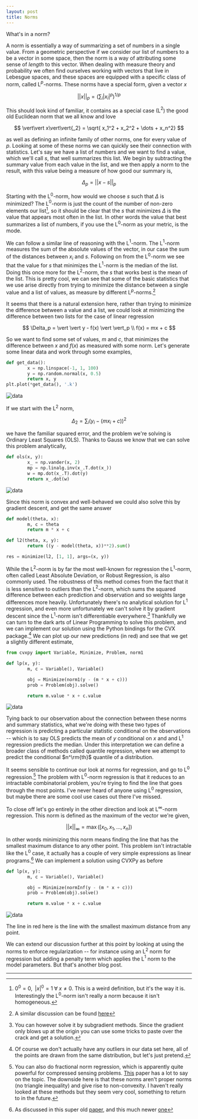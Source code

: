 ```yaml
---
layout: post
title: Norms
---
```


What's in a norm?

A norm is essentially a way of summarizing a set of numbers in a single value. From a geometric perspective if we consider our list of numbers to a be a vector in some space, then the norm is a way of attributing some sense of *length* to this vector. When dealing with measure theory and probability we often find ourselves working with vectors that live in Lebesgue spaces, and these spaces are equipped with a specific class of norm, called L$^p$-norms. These norms have a special form, given a vector $x$

$$
\vert \vert x \vert\vert{_p} = \left( \sum_i \vert x_i\vert^p \right)^{1/p}
$$

This should look kind of familiar, it contains as a special case (L$^2$) the good old Euclidean norm that we all know and love

$$
\vert\vert x\vert\vert{_2} = \sqrt{ x_1^2 + x_2^2 + \dots + x_n^2}
$$

as well as defining an infinite family of other norms, one for every value of $p$. Looking at some of these norms we can quickly see their connection with statistics. Let's say we have a list of numbers and we want to find a value, which we'll call $s$, that well summarizes this list. We begin by subtracting the summary value from each value in the list, and we then apply a norm to the result, with this value being a measure of how good our summary is,

$$
\Delta_p = \vert\vert x - s \vert\vert{_p}
$$

Starting with the L$^0$-norm, how would we choose $s$ such that $\Delta$ is minimized? The L$^0$-norm is just the count of the number of non-zero elements our list[^1], so it should be clear that the $s$ that minimizes $\Delta$ is the value that appears most often in the list. In other words the value that best summarizes a list of numbers, if you use the L$^0$-norm as your metric, is the mode.

We can follow a similar line of reasoning with the L$^1$-norm. The L$^1$-norm measures the sum of the absolute values of the vector, in our case the sum of the distances between $x_i$ and $s$. Following on from the L$^0$-norm we see that the value for $s$ that minimizes the L$^1$-norm is the median of the list. Doing this once more for the L$^2$-norm, the $s$ that works best is the mean of the list. This is pretty cool, we can see that some of the basic statistics that we use arise directly from trying to minimize the distance between a single value and a list of values, as measure by different L$^p$-norms.[^2]

It seems that there is a natural extension here, rather than trying to minimize the difference between a value and a list, we could look at minimizing the difference between two lists for the case of linear regression

$$
\Delta_p = \vert \vert y - f(x) \vert \vert_p \\
f(x) = mx + c
$$

So we want to find some set of values, $m$ and $c$, that minimizes the difference between $x$ and $f(x)$ as measured with some norm. Let's generate some linear data and work through some examples,

```python
def get_data():
        x = np.linspace(-1, 1, 100)
        y = np.random.normal(x, 0.5)
        return x, y
plt.plot(*get_data(), '.k')
```
![data](/images/norm/data.png)

If we start with the L$^2$ norm,

$$
\Delta_2 = \sum_i (y_i - (mx_i + c))^2
$$

we have the familiar squared error, and the problem we're solving is Ordinary Least Squares (OLS). Thanks to Gauss we know that we can solve this problem analytically,
```python
def ols(x, y):
        x_ = np.vander(x, 2)
        mp = np.linalg.inv(x_.T.dot(x_))
        w = mp.dot(x_.T).dot(y)
        return x_.dot(w)
```
![data](/images/norm/ols.png)

Since this norm is convex and well-behaved we could also solve this by gradient descent, and get the same answer

```python
def model(theta, x):
        m, c = theta
        return m * x + c

def l2(theta, x, y):
        return ((y - model(theta, x))**2).sum()

res = minimize(l2, [1, 1], args=(x, y))
```

While the L$^2$-norm is by far the most well-known for regression the L$^1$-norm, often called Least Absolute Deviation, or Robust Regression, is also commonly used. The robustness of this method comes from the fact that it is less sensitive to outliers than the L$^2$-norm, which sums the squared difference between each prediction and observation and so weights large differences more heavily. Unfortunately there's no analytical solution for L$^1$ regression, and even more unfortunately we can't solve it by gradient descent since the L$^1$-norm isn't differentiable everywhere.[^3] Thankfully we can turn to the dark arts of Linear Programming to solve this problem, and we can implement our solution using the Python bindings for the CVX package.[^4] We can plot up our new predictions (in red) and see that we get a slightly different estimate,

```python
from cvxpy import Variable, Minimize, Problem, norm1

def lp(x, y):
        m, c = Variable(), Variable()

        obj = Minimize(norm1(y - (m * x + c)))
        prob = Problem(obj).solve()

        return m.value * x + c.value
```
![data](/images/norm/l1.png)

Tying back to our observation about the connection between these norms and summary statistics, what we're doing with these two types of regression is predicting a particular statistic conditional on the observations -- which is to say OLS predicts the mean of $y$ conditional on $x$ and and L$^1$ regression predicts the median. Under this interpretation we can define a broader class of methods called quantile regression, where we attempt to predict the conditional $n^\rm{th}$ quantile of a distribution.

It seems sensible to continue our look at norms for regression, and go to L$^0$ regression.[^5] The problem with L$^0$-norm regression is that it reduces to an intractable combinatorial problem, you're trying to find the line that goes through the most points. I've never heard of anyone using L$^0$ regression, but maybe there are some cool use cases out there I've missed.

To close off let's go entirely in the other direction and look at L$^\infty$-norm regression. This norm is defined as the maximum of the vector we're given,

$$
\vert\vert x \vert\vert{_\infty} = \max([x_0, x_1, \dots, x_n])
$$

In other words minimizing this norm means finding the line that has the smallest maximum distance to any other point. This problem isn't intractable like the L$^0$ case, it actually has a couple of very simple expressions as linear programs.[^6] We can implement a solution using CVXPy as before

```python
def lp(x, y):
        m, c = Variable(), Variable()

        obj = Minimize(normInf(y - (m * x + c)))
        prob = Problem(obj).solve()

        return m.value * x + c.value
```
![data](/images/norm/linf.png)

The line in red here is the line with the smallest maximum distance from any point.


We can extend our discussion further at this point by looking at using the norms to enforce regularization -- for instance using an L$^2$ norm for regression but adding a penalty term which applies the L$^1$ norm to the model parameters. But that's another blog post.


---

[^1]: $0^0 = 0,\;\;\vert x\vert^0 = 1 \; \forall \; x \ne 0$. This is a weird definition, but it's the way it is. Interestingly the L$^0$-norm isn't really a norm because it isn't homogeneous.

[^2]: A similar discussion can be found [here](http://www.johnmyleswhite.com/notebook/2013/03/22/modes-medians-and-means-an-unifying-perspective/)

[^3]: You can however solve it by subgradient methods. Since the gradient only blows up at the origin you can use some tricks to paste over the crack and get a solution.

[^4]: Of course we don't actually have any outliers in our data set here, all of the points are drawn from the same distribution, but let's just pretend.

[^5]: You can also do fractional norm regression, which is apparently quite powerful for compressed sensing problems. [This](https://www.ncbi.nlm.nih.gov/pubmed/24808476) paper has a lot to say on the topic. The downside here is that these norms aren't proper norms (no triangle inequality) and give rise to non-convexity. I haven't really looked at these methods but they seem very cool, something to return to in the future.

[^6]: As discussed in this super old [paper](http://www.dtic.mil/dtic/tr/fulltext/u2/a080454.pdf), and this much newer [one](https://arxiv.org/pdf/1304.1250.pdf)
